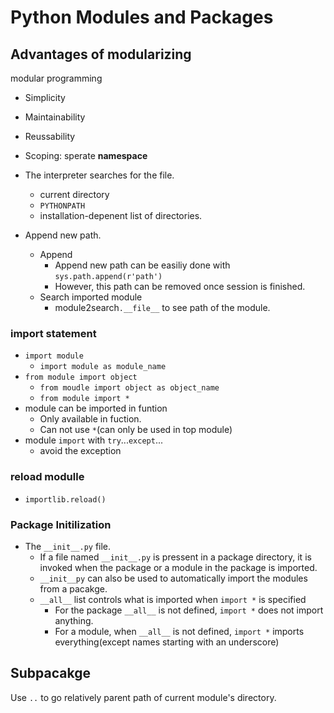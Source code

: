 # Python Modules and Packages
## Advantages of modularizing
modular programming
- Simplicity
- Maintainability
- Reussability
- Scoping: sperate __namespace__

- The interpreter searches for the file.
    - current directory
    - `PYTHONPATH`
    - installation-depenent list of directories.

- Append new path.
    - Append 
        - Append new path can be easiliy done with `sys.path.append(r'path')`
        - However, this path can be removed once session is finished.
    - Search imported module
        - module2search`.__file__` to see path of the module.

### import statement
- `import module`
    - `import module as module_name`
- `from module import object`
    - `from moudle import object as object_name`
    - `from module import *`
- module can be imported in funtion 
    - Only available in fuction. 
    - Can not use `*`(can only be used in top module)
- module `import` with `try`...`except`... 
    - avoid the exception

### reload modulle
- `importlib.reload()`

### Package Initilization
- The `__init__.py` file.
    - If a file named `__init__.py` is pressent in a package directory, it is invoked when the package or a module in the package is imported.
    - `__init__py` can also be used to automatically import the modules from a pacakge.
    - `__all__` list controls what is imported when `import *` is specified
        - For the package `__all__` is not defined, `import *` does not import anything.
        - For a module, when `__all__` is not defined, `import *` imports everything(except names starting with an underscore)
## Subpacakge 
Use `..` to go relatively parent path of current module's directory.